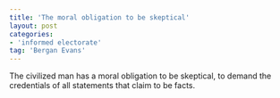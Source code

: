 ```yaml
---
title: 'The moral obligation to be skeptical'
layout: post
categories:
- 'informed electorate'
tag: 'Bergan Evans'
---
```


The civilized man has a moral obligation to be skeptical, to demand the credentials of all statements that claim to be facts.